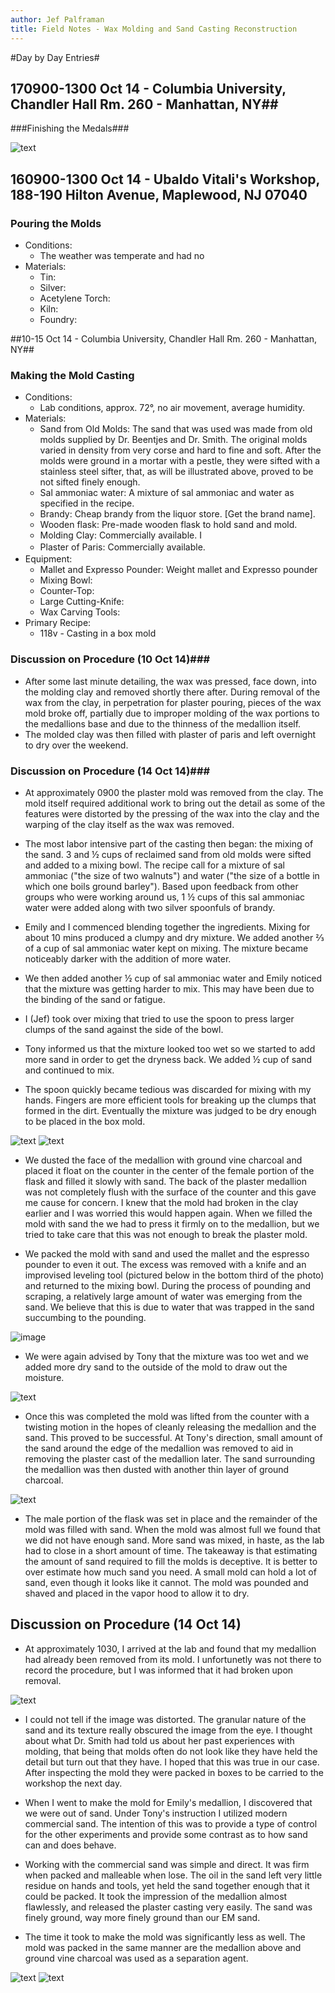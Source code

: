 ```yaml
---
author: Jef Palframan
title: Field Notes - Wax Molding and Sand Casting Reconstruction
---
```


#Day by Day Entries#

## 170900-1300 Oct 14 - Columbia University, Chandler Hall Rm. 260 - Manhattan, NY##

###Finishing the Medals###


![text](http://commons.wikimedia.org/wiki/Pieter_Bruegel_(I)#mediaviewer/File:Alchimist_Pieter_Bruegel.jpeg) 

## 160900-1300 Oct 14 - Ubaldo Vitali's Workshop, 188-190 Hilton Avenue, Maplewood, NJ 07040 ##

### Pouring the Molds ###

* Conditions: 
  * The weather was temperate and had no
* Materials: 
  * Tin:
  * Silver:
  * Acetylene Torch: 
  * Kiln: 
  * Foundry: 


##10-15 Oct 14 - Columbia University, Chandler Hall Rm. 260 - Manhattan, NY##
### Making the Mold Casting ###

* Conditions:
  * Lab conditions, approx. 72°, no air movement, average humidity.
* Materials:
  * Sand from Old Molds: The sand that was used was made from old molds supplied by Dr. Beentjes and Dr. Smith. The original molds varied in density from very corse and hard to fine and soft. After the molds were ground in a mortar with a pestle, they were sifted with a stainless steel sifter, that, as will be illustrated above, proved to be not sifted finely enough.
  * Sal ammoniac water: A mixture of sal ammoniac and water as specified in the recipe.
  * Brandy: Cheap brandy from the liquor store. [Get the brand name].
  * Wooden flask: Pre-made wooden flask to hold sand and mold.
  * Molding Clay: Commercially available. I
  * Plaster of Paris: <span style="line-height: 1.5;">Commercially available.</span>
* Equipment:
  * Mallet and Expresso Pounder: Weight mallet and Expresso pounder
  * Mixing Bowl:
  * Counter-Top:
  * Large Cutting-Knife:
  * Wax Carving Tools:
* Primary Recipe:
  * 118v - Casting in a box mold

### Discussion on Procedure (10 Oct 14)###
  * After some last minute detailing, the wax was pressed, face down, into the molding clay and removed shortly there after. During removal of the wax from the clay, in perpetration for plaster pouring, pieces of the wax mold broke off, partially due to improper molding of the wax portions to the medallions base and due to the thinness of the medallion itself.
  * The molded clay was then filled with plaster of paris and left overnight to dry over the weekend.

### Discussion on Procedure (14 Oct 14)###

  * At approximately 0900 the plaster mold was removed from the clay. The mold itself required additional work to bring out the detail as some of the features were distorted by the pressing of the wax into the clay and the warping of the clay itself as the wax was removed.
  * The most labor intensive part of the casting then began: the mixing of the sand. 3 and ½ cups of reclaimed sand from old molds were sifted and added to a mixing bowl. The recipe call for a mixture of sal ammoniac ("the size of two walnuts") and water ("the size of a bottle in which one boils ground barley"). Based upon feedback from other groups who were working around us, 1 ½ cups of this sal ammoniac water were added along with two silver spoonfuls of brandy.
  * Emily and I commenced blending together the ingredients. Mixing for about 10 mins produced a clumpy and dry mixture. We added another ⅔ of a cup of sal ammoniac water kept on mixing. The mixture became noticeably darker with the addition of more water.
  * We then added another ½ cup of sal ammoniac water and Emily noticed that the mixture was getting harder to mix. This may have been due to the binding of the sand or fatigue.
  * I (Jef) took over mixing that tried to use the spoon to press larger clumps of the sand against the side of the bowl.
  * Tony informed us that the mixture looked too wet so we started to add more sand in order to get the dryness back. We added ½ cup of sand and continued to mix.

  * The spoon quickly became tedious was discarded for mixing with my hands. Fingers are more efficient tools for breaking up the clumps that formed in the dirt. Eventually the mixture was judged to be dry enough to be placed in the box mold.

![text](IMG_1644.jpg) ![text](IMG_1646.jpg)

  * We dusted the face of the medallion with ground vine charcoal and placed it float on the counter in the center of the female portion of the flask and filled it slowly with sand. The back of the plaster medallion was not completely flush with the surface of the counter and this gave me cause for concern. I knew that the mold had broken in the clay earlier and I was worried this would happen again. When we filled the mold with sand the we had to press it firmly on to the medallion, but we tried to take care that this was not enough to break the plaster mold.

  * We packed the mold with sand and used the mallet and the espresso pounder to even it out. The excess was removed with a knife and an improvised leveling tool (pictured below in the bottom third of the photo) and returned to the mixing bowl. During the process of pounding and scraping, a relatively large amount of water was emerging from the sand. We believe that this is due to water that was trapped in the sand succumbing to the pounding.

![image](IMG_1648.jpg)

  * We were again advised by Tony that the mixture was too wet and we added more dry sand to the outside of the mold to draw out the moisture.

![text](IMG_1647.jpg)

  * Once this was completed the mold was lifted from the counter with a twisting motion in the hopes of cleanly releasing the medallion and the sand. This proved to be successful. At Tony's direction, small amount of the sand around the edge of the medallion was removed to aid in removing the plaster cast of the medallion later. The sand surrounding the medallion was then dusted with another thin layer of ground charcoal.

![text](IMG_1652.jpg)

  * The male portion of the flask was set in place and the remainder of the mold was filled with sand. When the mold was almost full we found that we did not have enough sand. More sand was mixed, in haste, as the lab had to close in a short amount of time. The takeaway is that estimating the amount of sand required to fill the molds is deceptive. It is better to over estimate how much sand you need. A small mold can hold a lot of sand, even though it looks like it cannot. The mold was pounded and shaved and placed in the vapor hood to allow it to dry.

## Discussion on Procedure (14 Oct 14) ##

* At approximately 1030, I arrived at the lab and found that my medallion had already been removed from its mold. I unfortunetly was not there to record the procedure, but I was informed that it had broken upon removal.

![text](IMG_1653.jpg)

* I could not tell if the image was distorted. The granular nature of the sand and its texture really obscured the image from the eye. I thought about what Dr. Smith had told us about her past experiences with molding, that being that molds often do not look like they have held the detail but turn out that they have. I hoped that this was true in our case. After inspecting the mold they were packed in boxes to be carried to the workshop the next day. 

* When I went to make the mold for Emily's medallion, I discovered that we were out of sand. Under Tony's instruction I utilized modern commercial sand. The intention of this was to provide a type of control for the other experiments and provide some contrast as to how sand can and does behave. 

* Working with the commercial sand was simple and direct. It was firm when packed and malleable when lose. The oil in the sand left very little residue on hands and tools, yet held the sand together enough that it could be packed. It took the impression of the medallion almost flawlessly, and released the plaster casting very easily. The sand was finely ground, way more finely ground than our EM sand. 

* The time it took to make the mold was significantly less as well. The mold was packed in the same manner are the medallion above and ground vine charcoal was used as a separation agent. 

![text](image:IMG_1655.JPG) ![text](IMG_1654.JPG)

